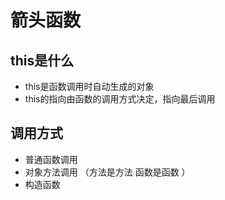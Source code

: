 # 箭头函数

## this是什么
- this是函数调用时自动生成的对象
- this的指向由函数的调用方式决定，指向最后调用

## 调用方式
- 普通函数调用
- 对象方法调用 （方法是方法 函数是函数 ）
- 构造函数

